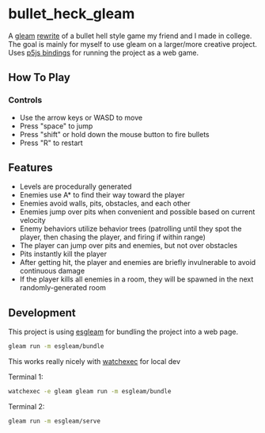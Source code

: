 # bullet_heck_gleam

A [gleam](https://gleam.run/) [rewrite](https://github.com/Acepie/GameAIBulletHell) of a bullet hell style game my friend and I made in college. The goal is mainly for myself to use gleam on a larger/more creative project. Uses [p5js bindings](https://github.com/Acepie/p5js_gleam) for running the project as a web game.

## How To Play

### Controls

- Use the arrow keys or WASD to move
- Press "space" to jump
- Press "shift" or hold down the mouse button to fire bullets
- Press "R" to restart

## Features

- Levels are procedurally generated
- Enemies use A\* to find their way toward the player
- Enemies avoid walls, pits, obstacles, and each other
- Enemies jump over pits when convenient and possible based on current velocity
- Enemy behaviors utilize behavior trees (patrolling until they spot the player, then chasing the player, and firing if within range)
- The player can jump over pits and enemies, but not over obstacles
- Pits instantly kill the player
- After getting hit, the player and enemies are briefly invulnerable to avoid continuous damage
- If the player kills all enemies in a room, they will be spawned in the next randomly-generated room

## Development

This project is using [esgleam](https://hexdocs.pm/esgleam/) for bundling the project into a web page.

```sh
gleam run -m esgleam/bundle
```

This works really nicely with [watchexec](https://github.com/watchexec/watchexec) for local dev

Terminal 1:

```sh
watchexec -e gleam gleam run -m esgleam/bundle
```

Terminal 2:

```sh
gleam run -m esgleam/serve
```
